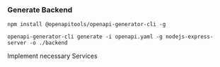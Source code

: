### Generate Backend

```shell
npm install @openapitools/openapi-generator-cli -g

openapi-generator-cli generate -i openapi.yaml -g nodejs-express-server -o ./backend
```

Implement necessary Services


